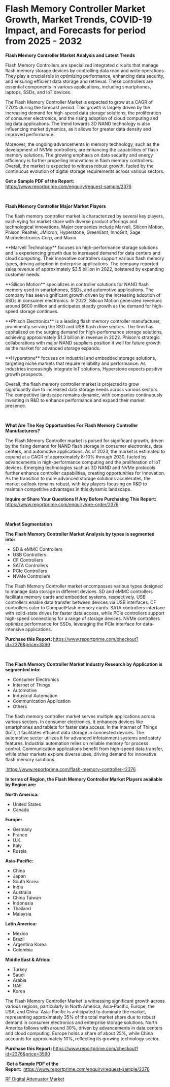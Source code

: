 <p><h1>Flash Memory Controller Market Growth, Market Trends, COVID-19 Impact, and Forecasts for period from 2025 - 2032</h1></p><p><strong>Flash Memory Controller Market Analysis and Latest Trends</strong></p>
<p><p>Flash Memory Controllers are specialized integrated circuits that manage flash memory storage devices by controlling data read and write operations. They play a crucial role in optimizing performance, enhancing data security, and ensuring efficient data storage and retrieval. These controllers are essential components in various applications, including smartphones, laptops, SSDs, and IoT devices.</p><p>The Flash Memory Controller Market is expected to grow at a CAGR of 7.70% during the forecast period. This growth is largely driven by the increasing demand for high-speed data storage solutions, the proliferation of consumer electronics, and the rising adoption of cloud computing and big data applications. The trend towards 3D NAND technology is also influencing market dynamics, as it allows for greater data density and improved performance.</p><p>Moreover, the ongoing advancements in memory technology, such as the development of NVMe controllers, are enhancing the capabilities of flash memory solutions. The growing emphasis on data security and energy efficiency is further propelling innovations in flash memory controllers. Overall, the market is expected to witness robust growth, fueled by the continuous evolution of digital storage requirements across various sectors.</p></p>
<p><strong>Get a Sample PDF of the Report:&nbsp;</strong> <a href="https://www.reportprime.com/enquiry/request-sample/2376?utm_campaign=2109&utm_medium=2&utm_source=Github&utm_content=ia&utm_term=18032025&utm_id=flash-memory-controller">https://www.reportprime.com/enquiry/request-sample/2376</a></p>
<p>&nbsp;</p>
<p><strong>Flash Memory Controller Major Market Players</strong></p>
<p><p>The flash memory controller market is characterized by several key players, each vying for market share with diverse product offerings and technological innovations. Major companies include Marvell, Silicon Motion, Phison, Realtek, JMicron, Hyperstone, Greenliant, InnoGrit, Sage Microelectronics Corp, and Maxio. </p><p>**Marvell Technology** focuses on high-performance storage solutions and is experiencing growth due to increased demand for data centers and cloud computing. Their innovative controllers support various flash memory types, driving adoption in enterprise applications. The company reported sales revenue of approximately $3.5 billion in 2022, bolstered by expanding customer needs.</p><p>**Silicon Motion** specializes in controller solutions for NAND flash memory used in smartphones, SSDs, and automotive applications. The company has seen significant growth driven by the increasing adoption of SSDs in consumer electronics. In 2022, Silicon Motion generated revenues around $600 million and anticipates steady growth as the demand for high-speed storage continues.</p><p>**Phison Electronics** is a leading flash memory controller manufacturer, prominently serving the SSD and USB flash drive sectors. The firm has capitalized on the surging demand for high-performance storage solutions, achieving approximately $1.3 billion in revenue in 2022. Phison's strategic collaborations with major NAND suppliers position it well for future growth as the market for advanced storage expands.</p><p>**Hyperstone** focuses on industrial and embedded storage solutions, targeting niche markets that require reliability and performance. As industries increasingly integrate IoT solutions, Hyperstone expects positive growth prospects.</p><p>Overall, the flash memory controller market is projected to grow significantly due to increased data storage needs across various sectors. The competitive landscape remains dynamic, with companies continuously investing in R&D to enhance performance and expand their market presence.</p></p>
<p>&nbsp;</p>
<p><strong>What Are The Key Opportunities For Flash Memory Controller Manufacturers?</strong></p>
<p><p>The Flash Memory Controller market is poised for significant growth, driven by the rising demand for NAND flash storage in consumer electronics, data centers, and automotive applications. As of 2023, the market is estimated to expand at a CAGR of approximately 8-10% through 2030, fueled by advancements in high-performance computing and the proliferation of IoT devices. Emerging technologies such as 3D NAND and NVMe protocols further enhance controller capabilities, creating opportunities for innovation. As the transition to more advanced storage solutions accelerates, the market outlook remains robust, with key players focusing on R&D to maintain competitive advantages in this dynamic landscape.</p></p>
<p><strong>Inquire or Share Your Questions If Any Before Purchasing This Report:</strong> <a href="https://www.reportprime.com/enquiry/pre-order/2376?utm_campaign=2109&utm_medium=2&utm_source=Github&utm_content=ia&utm_term=18032025&utm_id=flash-memory-controller">https://www.reportprime.com/enquiry/pre-order/2376</a></p>
<p>&nbsp;</p>
<p><strong>Market Segmentation</strong></p>
<p><strong>The Flash Memory Controller Market Analysis by types is segmented into:</strong></p>
<p><ul><li>SD & eMMC Controllers</li><li>USB Controllers</li><li>CF Controllers</li><li>SATA Controllers</li><li>PCIe Controllers</li><li>NVMe Controllers</li></ul></p>
<p><p>The Flash Memory Controller market encompasses various types designed to manage data storage in different devices. SD and eMMC controllers facilitate memory cards and embedded systems, respectively. USB controllers enable data transfer between devices via USB interfaces. CF controllers cater to CompactFlash memory cards. SATA controllers interface with solid-state drives for faster data access, while PCIe controllers support high-speed connections for a range of storage devices. NVMe controllers optimize performance for SSDs, leveraging the PCIe interface for data-intensive applications.</p></p>
<p><strong>Purchase this Report:&nbsp;</strong><a href="https://www.reportprime.com/checkout?id=2376&price=3590&utm_campaign=2109&utm_medium=2&utm_source=Github&utm_content=ia&utm_term=18032025&utm_id=flash-memory-controller">https://www.reportprime.com/checkout?id=2376&price=3590</a></p>
<p>&nbsp;</p>
<p><strong>The Flash Memory Controller Market Industry Research by Application is segmented into:</strong></p>
<p><ul><li>Consumer Electronics</li><li>Internet of Things</li><li>Automotive</li><li>Industrial Automation</li><li>Communication Application</li><li>Others</li></ul></p>
<p><p>The flash memory controller market serves multiple applications across various sectors. In consumer electronics, it enhances devices like smartphones and tablets for faster data access. In the Internet of Things (IoT), it facilitates efficient data storage in connected devices. The automotive sector utilizes it for advanced infotainment systems and safety features. Industrial automation relies on reliable memory for process control. Communication applications benefit from high-speed data transfer, while other markets explore diverse uses, driving demand for innovative flash memory solutions.</p></p>
<p><a href="https://www.reportprime.com/flash-memory-controller-r2376?utm_campaign=2109&utm_medium=2&utm_source=Github&utm_content=ia&utm_term=18032025&utm_id=flash-memory-controller">&nbsp;https://www.reportprime.com/flash-memory-controller-r2376</a></p>
<p><strong>In terms of Region, the Flash Memory Controller Market Players available by Region are:</strong></p>
<p>
    <p> <strong> North America: </strong>
        <ul>
            <li>United States</li>
            <li>Canada</li>
        </ul>
        </p> 
    <p> <strong> Europe: </strong>
        <ul>
            <li>Germany</li>
            <li>France</li>
            <li>U.K.</li>
            <li>Italy</li>
            <li>Russia</li>
        </ul>
        </p> 
    <p> <strong> Asia-Pacific: </strong>
        <ul>
            <li>China</li>
            <li>Japan</li>
            <li>South Korea</li>
            <li>India</li>
            <li>Australia</li>
            <li>China Taiwan</li>
            <li>Indonesia</li>
            <li>Thailand</li>
            <li>Malaysia</li>
        </ul>
        </p> 
    <p> <strong> Latin America: </strong>
        <ul>
            <li>Mexico</li>
            <li>Brazil</li>
            <li>Argentina Korea</li>
            <li>Colombia</li>
        </ul>
        </p> 
    <p> <strong> Middle East & Africa: </strong>
        <ul>
            <li>Turkey</li>
            <li>Saudi</li>
            <li>Arabia</li>
            <li>UAE</li>
            <li>Korea</li>
        </ul>
    </p>
    </p>
<p><p>The Flash Memory Controller Market is witnessing significant growth across various regions, particularly in North America, Asia-Pacific, Europe, the USA, and China. Asia-Pacific is anticipated to dominate the market, representing approximately 35% of the total market share due to robust demand in consumer electronics and enterprise storage solutions. North America follows with around 30%, driven by advancements in data centers and cloud computing. Europe holds a share of about 25%, while China accounts for approximately 10%, reflecting its growing technology sector.</p></p>
<p><strong>Purchase this Report: </strong><a href="https://www.reportprime.com/checkout?id=2376&price=3590&utm_campaign=2109&utm_medium=2&utm_source=Github&utm_content=ia&utm_term=18032025&utm_id=flash-memory-controller">https://www.reportprime.com/checkout?id=2376&price=3590</a></p>
<p>&nbsp;<strong>Get a Sample PDF of the Report:&nbsp;&nbsp;</strong><a href="https://www.reportprime.com/enquiry/request-sample/2376?utm_campaign=2109&utm_medium=2&utm_source=Github&utm_content=ia&utm_term=18032025&utm_id=flash-memory-controller">https://www.reportprime.com/enquiry/request-sample/2376</a></p>
<p><strong></strong></p>
<p><p><a href="https://github.com/jhoonatsev/Market-Research-Report-List-1/blob/main/rf-digital-attenuator-market.md?utm_campaign=2109&utm_medium=2&utm_source=Github&utm_content=ia&utm_term=18032025&utm_id=flash-memory-controller">RF Digital Attenuator Market</a></p></p>